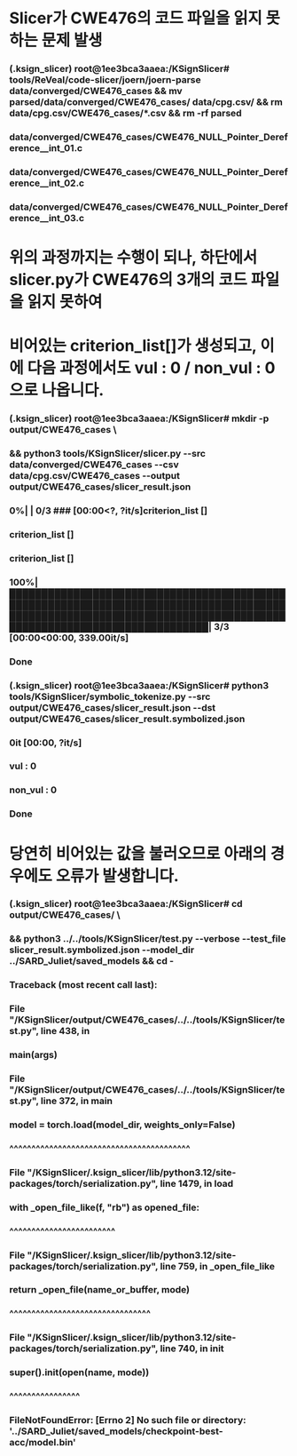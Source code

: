 # **Slicer가 CWE476의 코드 파일을 읽지 못하는 문제 발생**

### (.ksign_slicer) root@1ee3bca3aaea:/KSignSlicer# tools/ReVeal/code-slicer/joern/joern-parse data/converged/CWE476_cases     && mv parsed/data/converged/CWE476_cases/ data/cpg.csv/     && rm data/cpg.csv/CWE476_cases/*.csv     && rm -rf parsed
### data/converged/CWE476_cases/CWE476_NULL_Pointer_Dereference__int_01.c
### data/converged/CWE476_cases/CWE476_NULL_Pointer_Dereference__int_02.c
### data/converged/CWE476_cases/CWE476_NULL_Pointer_Dereference__int_03.c

# **위의 과정까지는 수행이 되나, 하단에서 slicer.py가 CWE476의 3개의 코드 파일을 읽지 못하여**
# **비어있는 criterion_list[]가 생성되고, 이에 다음 과정에서도 vul : 0 / non_vul : 0 으로 나옵니다.**

### (.ksign_slicer) root@1ee3bca3aaea:/KSignSlicer# mkdir -p output/CWE476_cases \
###    && python3 tools/KSignSlicer/slicer.py --src data/converged/CWE476_cases --csv data/cpg.csv/CWE476_cases --output output/CWE476_cases/slicer_result.json
###  0%|                                                                                                                                                                         | 0/3 ### [00:00<?, ?it/s]criterion_list []
### criterion_list []
### criterion_list []
### 100%|████████████████████████████████████████████████████████████████████████████████████████████████████████████████████████████████████████████████████████████████| 3/3 [00:00<00:00, 339.00it/s]
### Done

### (.ksign_slicer) root@1ee3bca3aaea:/KSignSlicer# python3 tools/KSignSlicer/symbolic_tokenize.py --src output/CWE476_cases/slicer_result.json --dst output/CWE476_cases/slicer_result.symbolized.json
### 0it [00:00, ?it/s]
### vul : 0
### non_vul : 0
### Done

# **당연히 비어있는 값을 불러오므로 아래의 경우에도 오류가 발생합니다.**

### (.ksign_slicer) root@1ee3bca3aaea:/KSignSlicer# cd output/CWE476_cases/ \
###    && python3 ../../tools/KSignSlicer/test.py --verbose --test_file slicer_result.symbolized.json --model_dir ../SARD_Juliet/saved_models && cd -
### Traceback (most recent call last):
### File "/KSignSlicer/output/CWE476_cases/../../tools/KSignSlicer/test.py", line 438, in <module>
###    main(args)
###  File "/KSignSlicer/output/CWE476_cases/../../tools/KSignSlicer/test.py", line 372, in main
###   model = torch.load(model_dir, weights_only=False)
###            ^^^^^^^^^^^^^^^^^^^^^^^^^^^^^^^^^^^^^^^^^
###  File "/KSignSlicer/.ksign_slicer/lib/python3.12/site-packages/torch/serialization.py", line 1479, in load
###    with _open_file_like(f, "rb") as opened_file:
###         ^^^^^^^^^^^^^^^^^^^^^^^^
###  File "/KSignSlicer/.ksign_slicer/lib/python3.12/site-packages/torch/serialization.py", line 759, in _open_file_like
###    return _open_file(name_or_buffer, mode)
###           ^^^^^^^^^^^^^^^^^^^^^^^^^^^^^^^^
###  File "/KSignSlicer/.ksign_slicer/lib/python3.12/site-packages/torch/serialization.py", line 740, in __init__
###    super().__init__(open(name, mode))
###                     ^^^^^^^^^^^^^^^^
### FileNotFoundError: [Errno 2] No such file or directory: '../SARD_Juliet/saved_models/checkpoint-best-acc/model.bin'
